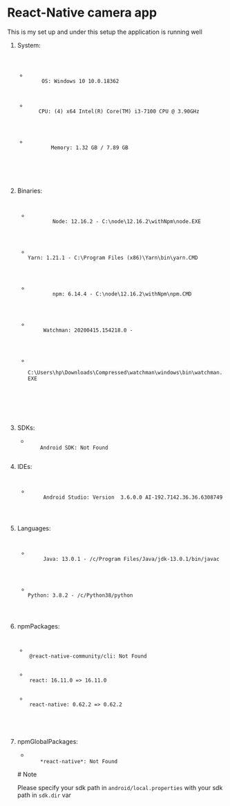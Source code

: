 # React-Native camera app

<P>This is my set up and under this setup the application is running well </p>

<ol>

<li>System:</li>

<code>
<ul>
    <li>
     OS: Windows 10 10.0.18362
    </li>
   <li>
    CPU: (4) x64 Intel(R) Core(TM) i3-7100 CPU @ 3.90GHz<br/>
   </li>
    <li>
        Memory: 1.32 GB / 7.89 GB<br/>
    </li>
   
  
</ul>
      </code>
  <li>Binaries:</li>
  <ul>
     <code>
     <li>
        Node: 12.16.2 - C:\node\12.16.2\withNpm\node.EXE <br/>
     </li>
    <li>
Yarn: 1.21.1 - C:\Program Files (x86)\Yarn\bin\yarn.CMD<br>
    </li>
    <li>
        npm: 6.14.4 - C:\node\12.16.2\withNpm\npm.CMD<br>
    </li>
    <li>
     Watchman: 20200415.154218.0 - <br>
    </li>
    <li>
     C:\Users\hp\Downloads\Compressed\watchman\windows\bin\watchman.EXE<br/>
    </li>
    
   
   
    
  </ul>
  </code>
  <li>SDKs:</li>
<ul>
<li>
<code>
    Android SDK: Not Found<br>
  </code>
</li>
     
</ul>
  <li>IDEs:</li>
  <ul>
   <code>
   <li>
     Android Studio: Version  3.6.0.0 AI-192.7142.36.36.6308749<br>
   </li>
  
</code>
  </ul>
 <li>Languages:</li>
 <ul>
    <code>
    <li>
     Java: 13.0.1 - /c/Program Files/Java/jdk-13.0.1/bin/javac <br/>
    </li>
   <li>
Python: 3.8.2 - /c/Python38/python <br>
   </li>
    </code>
 </ul>
  
  <li>npmPackages:</li>
    <code>
<ul>
<li>
 @react-native-community/cli: Not Found <br>
</li>
<li>
 react: 16.11.0 => 16.11.0<br>
</li>
<li>
 react-native: 0.62.2 => 0.62.2 <br>
</li>
     </ul>
    </code>
 
  <li>npmGlobalPackages:</li>
  <ul>
  <li>
         <code>
    *react-native*: Not Found <br>
</code>
  </li>
  </ul>

</ul>
# Note
<p>Please specify your sdk path in <code>android/local.properties</code> with your sdk path in <code>sdk.dir</code> var</p>